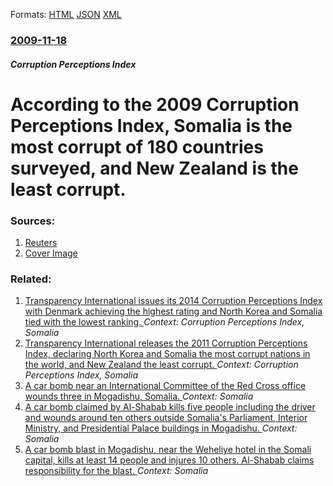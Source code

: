 
Formats: [HTML](/news/2009/11/18/according-to-the-2009-corruption-perceptions-index-somalia-is-the-most-corrupt-of-180-countries-surveyed-and-new-zealand-is-the-least-cor.html)  [JSON](/news/2009/11/18/according-to-the-2009-corruption-perceptions-index-somalia-is-the-most-corrupt-of-180-countries-surveyed-and-new-zealand-is-the-least-cor.json)  [XML](/news/2009/11/18/according-to-the-2009-corruption-perceptions-index-somalia-is-the-most-corrupt-of-180-countries-surveyed-and-new-zealand-is-the-least-cor.xml)  

### [2009-11-18](/news/2009/11/18/index.md)

##### Corruption Perceptions Index
#  According to the 2009 Corruption Perceptions Index, Somalia is the most corrupt of 180 countries surveyed, and New Zealand is the least corrupt. 




### Sources:

1. [Reuters](https://www.reuters.com/article/lifestyleMolt/idUSTRE5AH0HA20091118)
1. [Cover Image](https://s4.reutersmedia.net/resources_v2/images/rcom-default.png)

### Related:

1. [Transparency International issues its 2014 Corruption Perceptions Index with Denmark achieving the highest rating and North Korea and Somalia tied with the lowest ranking. ](/news/2014/12/3/transparency-international-issues-its-2014-corruption-perceptions-index-with-denmark-achieving-the-highest-rating-and-north-korea-and-somali.md) _Context: Corruption Perceptions Index, Somalia_
2. [Transparency International releases the 2011 Corruption Perceptions Index, declaring North Korea and Somalia the most corrupt nations in the world, and New Zealand the least corrupt. ](/news/2011/12/4/transparency-international-releases-the-2011-corruption-perceptions-index-declaring-north-korea-and-somalia-the-most-corrupt-nations-in-the.md) _Context: Corruption Perceptions Index, Somalia_
3. [A car bomb near an International Committee of the Red Cross office wounds three in Mogadishu, Somalia. ](/news/2018/03/28/a-car-bomb-near-an-international-committee-of-the-red-cross-office-wounds-three-in-mogadishu-somalia.md) _Context: Somalia_
4. [A car bomb claimed by Al-Shabab kills five people including the driver and wounds around ten others outside Somalia's Parliament, Interior Ministry, and Presidential Palace buildings in Mogadishu. ](/news/2018/03/25/a-car-bomb-claimed-by-al-shabab-kills-five-people-including-the-driver-and-wounds-around-ten-others-outside-somalia-s-parliament-interior-m.md) _Context: Somalia_
5. [A car bomb blast in Mogadishu, near the Weheliye hotel in the Somali capital, kills at least 14 people and injures 10 others. Al-Shabab claims responsibility for the blast. ](/news/2018/03/22/a-car-bomb-blast-in-mogadishu-near-the-weheliye-hotel-in-the-somali-capital-kills-at-least-14-people-and-injures-10-others-al-shabab-clai.md) _Context: Somalia_
